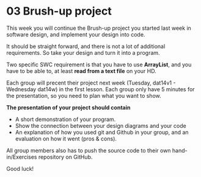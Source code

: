# 03 Brush-up project #
This week you will continue the Brush-up project you started last week in software design, and implement your design into code.   

It should be straight forward, and there is not a lot of additional requirements. So take your design and turn it into a program.   

Two specific SWC requirement is that you have to use **ArrayList**, and you have to be able to, at least **read from a text file** on your HD.   

Each group will precent their project next week (Tuesday, dat14v1 - Wednesday dat14w) in the first lesson. Each group only have 5 minutes for the presentation, so you need to plan what you want to show.   

**The presentation of your project should contain**   
* A short demonstration of your program.
* Show the connection between your design diagrams and your code
* An explanation of how you used git and Github in your group, and an evaluation on how it went (pros & cons).   

All group members also has to push the source code to their own hand-in/Exercises repository on GitHub.

Good luck!